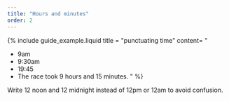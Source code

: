 ```yaml
---
title: "Hours and minutes"
order: 2
---
```


{% include guide_example.liquid
  title = "punctuating time"
  content= "
- 9am
- 9:30am
- 19:45
- The race took 9 hours and 15 minutes.
"
%}

Write 12 noon and 12 midnight instead of 12pm or 12am to avoid confusion.
